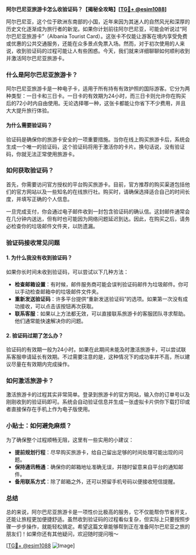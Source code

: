 **阿尔巴尼亚旅游卡怎么收验证码？【揭秘全攻略】[[TG💪+ @esim1088](https://t.me/s/esim1088)]**

阿尔巴尼亚，这个位于欧洲东南部的小国，近年来因为其迷人的自然风光和深厚的历史文化逐渐成为旅行者的新宠。如果你计划前往阿尔巴尼亚，可能会听说过“阿尔巴尼亚旅游卡”（Albania Tourist Card）。这张卡不仅能让游客在境内享受免费或优惠的公共交通服务，还能在众多景点免票入场。然而，对于初次使用的人来说，收到验证码的过程可能让人有些困惑。今天，我们就来详细聊聊如何顺利收到并激活阿尔巴尼亚旅游卡。

### 什么是阿尔巴尼亚旅游卡？

阿尔巴尼亚旅游卡是一种电子卡，适用于所有持有有效护照的国际游客。它分为两种类型：一日卡和三日卡。一日卡的有效期为24小时，而三日卡则允许你在购买后的72小时内自由使用。无论选择哪一种，这张卡都能让你省下不少费用，并且大大提升旅行体验。

#### 为什么需要验证码？

验证码是确保你的旅游卡安全的一项重要措施。当你在线上购买旅游卡后，系统会生成一个唯一的验证码，这个验证码将用于激活你的卡片。换句话说，没有验证码，你就无法正常使用旅游卡。

### 如何获取验证码？

首先，你需要访问官方授权的平台购买旅游卡。目前，官方推荐的购买渠道包括他们的官方网站以及一些知名的在线旅行社。购买时，请确保选择适合自己的时间长度，并填写正确的个人信息。

一旦完成支付，你会通过电子邮件收到一封包含验证码的确认信。这封邮件通常会在几分钟内送达，但有时也可能因为网络问题延迟到达。因此，在购买之后，请务必检查你的垃圾邮件文件夹，以防遗漏。

### 验证码接收常见问题

#### 1. **为什么我没有收到验证码？**

如果你长时间未收到验证码，可以尝试以下几种方法：

- **检查邮箱设置**：有时候，邮件服务商可能会误判验证码邮件为垃圾邮件。你可以手动检查邮箱中的垃圾邮件文件夹。
- **重新发送验证码**：许多平台提供“重新发送验证码”的选项。如果第一次没有成功接收，可以点击该按钮再次获取。
- **联系客服**：如果以上方法都无效，可以直接联系旅游卡的客服团队寻求帮助。他们通常能快速解决你的问题。

#### 2. **验证码过期了怎么办？**

验证码的有效期一般为24小时。如果在此期间未能及时激活旅游卡，可以尝试联系客服申请延长有效期。不过需要注意的是，这种情况下的成功率并不高，所以建议尽量在有效期内完成操作。

### 如何激活旅游卡？

激活旅游卡的过程其实非常简单。登录到旅游卡的官方网站，输入你的订单号以及刚刚收到的验证码即可。系统会自动验证信息并生成一张虚拟卡片供你下载打印或者直接保存在手机上作为电子版使用。

### 小贴士：如何避免麻烦？

为了确保整个过程顺畅无阻，这里有一些实用的小建议：

- **提前规划行程**：尽早购买旅游卡，给自己留出足够的时间处理可能出现的问题。
- **保持通讯畅通**：确保你的邮箱地址准确无误，并随时留意来自平台的通知邮件。
- **备用联系方式**：除了邮箱之外，还可以预留手机号码以便接收短信提醒。

### 总结

总的来说，阿尔巴尼亚旅游卡是一项性价比极高的服务，它不仅能帮你节省开支，还能让旅程更加便捷舒适。虽然收到验证码的过程看似复杂，但实际上只要按照步骤一步步操作，就能轻松搞定。希望这篇文章能够帮到正在准备阿尔巴尼亚之旅的朋友们！如果你还有其他疑问，欢迎随时提问哦～

[[TG💪+ @esim1088](https://t.me/s/esim1088) ![Image](https://i.postimg.cc/4NQfJmqS/Snipaste-2025-05-13-00-14-12.png)]